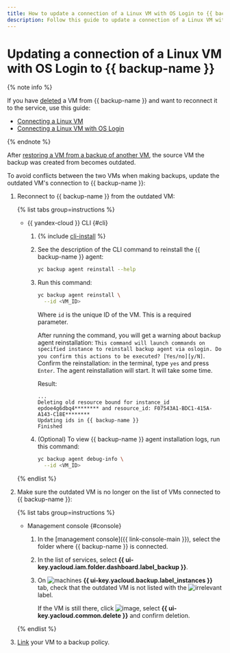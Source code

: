 ```yaml
---
title: How to update a connection of a Linux VM with OS Login to {{ backup-full-name }}
description: Follow this guide to update a connection of a Linux VM with OS Login to {{ backup-full-name }}.
---
```


# Updating a connection of a Linux VM with OS Login to {{ backup-name }}

{% note info %}

If you have [deleted](delete-vm.md) a VM from {{ backup-name }} and want to reconnect it to the service, use this guide:

* [Connecting a Linux VM](connect-vm-linux.md)
* [Connecting a Linux VM with OS Login](connect-vm-oslogin-linux.md)

{% endnote %}

After [restoring a VM from a backup of another VM](./backup-vm/non-native-recovery.md), the source VM the backup was created from becomes outdated.

To avoid conflicts between the two VMs when making backups, update the outdated VM's connection to {{ backup-name }}:

1. Reconnect to {{ backup-name }} from the outdated VM:

   {% list tabs group=instructions %}

   - {{ yandex-cloud }} CLI {#cli}

     1. {% include [cli-install](../../_includes/cli-install.md) %}
     1. See the description of the CLI command to reinstall the {{ backup-name }} agent:

        ```bash
        yc backup agent reinstall --help
        ```

     1. Run this command:

        ```bash
        yc backup agent reinstall \
          --id <VM_ID>
        ```

        Where `id` is the unique ID of the VM. This is a required parameter.

        After running the command, you will get a warning about backup agent reinstallation: `This command will launch commands on specified instance to reinstall backup agent via oslogin. Do you confirm this actions to be executed? [Yes/no][y/N]`. Confirm the reinstallation: in the terminal, type `yes` and press `Enter`. The agent reinstallation will start. It will take some time.

        Result:

        ```text
        ...
        Deleting old resource bound for instance_id epdoe4g6dbq4******** and resource_id: F07543A1-BDC1-415A-A143-C18E********
        Updating ids in {{ backup-name }}
        Finished
        ```

     1. (Optional) To view {{ backup-name }} agent installation logs, run this command:

        ```bash
        yc backup agent debug-info \
          --id <VM_ID>
        ```

   {% endlist %}

1. Make sure the outdated VM is no longer on the list of VMs connected to {{ backup-name }}:

   {% list tabs group=instructions %}

   - Management console {#console}

     1. In the [management console]({{ link-console-main }}), select the folder where {{ backup-name }} is connected.
     1. In the list of services, select **{{ ui-key.yacloud.iam.folder.dashboard.label_backup }}**.
     1. On ![machines](../../_assets/console-icons/server.svg) **{{ ui-key.yacloud.backup.label_instances }}** tab, check that the outdated VM is not listed with the ![irrelevant](../../_assets/console-icons/circle-info-fill.svg) label.

        If the VM is still there, click ![image](../../_assets/console-icons/ellipsis.svg), select **{{ ui-key.yacloud.common.delete }}** and confirm deletion.

   {% endlist %}

1. [Link](./policy-vm/attach-and-detach-vm.md) your VM to a backup policy.
